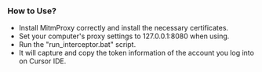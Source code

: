 ### How to Use?
- Install MitmProxy correctly and install the necessary certificates.
- Set your computer's proxy settings to 127.0.0.1:8080 when using.
- Run the "run_interceptor.bat" script.
- It will capture and copy the token information of the account you log into on Cursor IDE.
